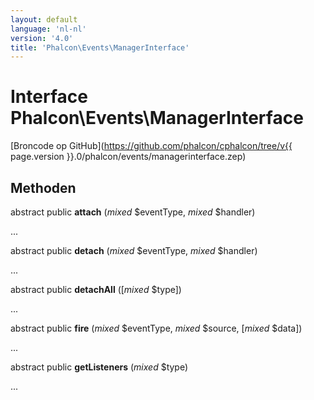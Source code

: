 ```yaml
---
layout: default
language: 'nl-nl'
version: '4.0'
title: 'Phalcon\Events\ManagerInterface'
---
```

# Interface **Phalcon\Events\ManagerInterface**

[Broncode op GitHub](https://github.com/phalcon/cphalcon/tree/v{{ page.version }}.0/phalcon/events/managerinterface.zep)

## Methoden

abstract public **attach** (*mixed* $eventType, *mixed* $handler)

...

abstract public **detach** (*mixed* $eventType, *mixed* $handler)

...

abstract public **detachAll** ([*mixed* $type])

...

abstract public **fire** (*mixed* $eventType, *mixed* $source, [*mixed* $data])

...

abstract public **getListeners** (*mixed* $type)

...